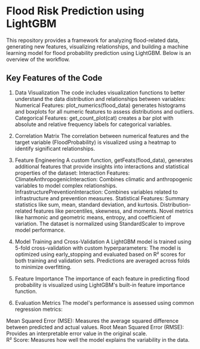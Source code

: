 # Flood Risk Prediction using LightGBM

This repository provides a framework for analyzing flood-related data, generating new features, visualizing relationships, and building a machine learning model for flood probability prediction using LightGBM. Below is an overview of the workflow.

## Key Features of the Code
1. Data Visualization
The code includes visualization functions to better understand the data distribution and relationships between variables:
Numerical Features: plot_numerics(flood_data) generates histograms and boxplots for all numeric features to assess distributions and outliers.
Categorical Features: get_count_plot(cat) creates a bar plot with absolute and relative frequency labels for categorical variables.

2. Correlation Matrix
The correlation between numerical features and the target variable (FloodProbability) is visualized using a heatmap to identify significant relationships.

3. Feature Engineering
A custom function, getFeats(flood_data), generates additional features that provide insights into interactions and statistical properties of the dataset:
Interaction Features:
ClimateAnthropogenicInteraction: Combines climatic and anthropogenic variables to model complex relationships.
InfrastructurePreventionInteraction: Combines variables related to infrastructure and prevention measures.
Statistical Features:
Summary statistics like sum, mean, standard deviation, and kurtosis.
Distribution-related features like percentiles, skewness, and moments.
Novel metrics like harmonic and geometric means, entropy, and coefficient of variation.
The dataset is normalized using StandardScaler to improve model performance.

4. Model Training and Cross-Validation
A LightGBM model is trained using 5-fold cross-validation with custom hyperparameters:
The model is optimized using early_stopping and evaluated based on R² scores for both training and validation sets.
Predictions are averaged across folds to minimize overfitting.

5. Feature Importance
The importance of each feature in predicting flood probability is visualized using LightGBM's built-in feature importance function.

6. Evaluation Metrics
The model's performance is assessed using common regression metrics:

Mean Squared Error (MSE): Measures the average squared difference between predicted and actual values.
Root Mean Squared Error (RMSE): Provides an interpretable error value in the original scale.  
R² Score: Measures how well the model explains the variability in the data.
